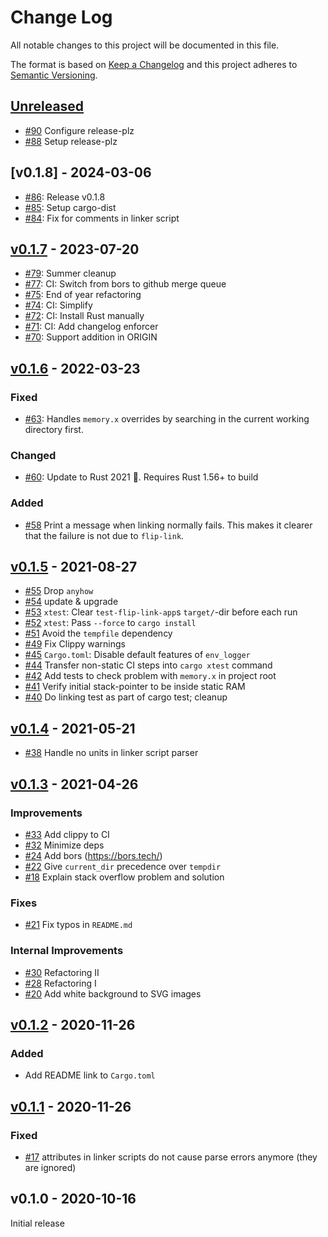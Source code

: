 # Change Log

All notable changes to this project will be documented in this file.

The format is based on [Keep a Changelog](http://keepachangelog.com/)
and this project adheres to [Semantic Versioning](http://semver.org/).

## [Unreleased]

- [#90] Configure release-plz
- [#88] Setup release-plz

[#90]: https://github.com/knurling-rs/flip-link/pull/86
[#88]: https://github.com/knurling-rs/flip-link/pull/86

## [v0.1.8] - 2024-03-06

- [#86]: Release v0.1.8
- [#85]: Setup cargo-dist
- [#84]: Fix for comments in linker script

[#86]: https://github.com/knurling-rs/flip-link/pull/86
[#85]: https://github.com/knurling-rs/flip-link/pull/85
[#84]: https://github.com/knurling-rs/flip-link/pull/84

## [v0.1.7] - 2023-07-20

- [#79]: Summer cleanup
- [#77]: CI: Switch from bors to github merge queue
- [#75]: End of year refactoring
- [#74]: CI: Simplify
- [#72]: CI: Install Rust manually
- [#71]: CI: Add changelog enforcer
- [#70]: Support addition in ORIGIN

[#79]: https://github.com/knurling-rs/flip-link/pull/79
[#77]: https://github.com/knurling-rs/flip-link/pull/77
[#75]: https://github.com/knurling-rs/flip-link/pull/75
[#74]: https://github.com/knurling-rs/flip-link/pull/74
[#72]: https://github.com/knurling-rs/flip-link/pull/72
[#71]: https://github.com/knurling-rs/flip-link/pull/71
[#70]: https://github.com/knurling-rs/flip-link/pull/70

## [v0.1.6] - 2022-03-23

### Fixed

- [#63]: Handles `memory.x` overrides by searching in the current working directory first.

[#63]: https://github.com/knurling-rs/flip-link/pull/63

### Changed

- [#60]: Update to Rust 2021 🎉. Requires Rust 1.56+ to build

[#60]: https://github.com/knurling-rs/flip-link/pull/60

### Added

- [#58] Print a message when linking normally fails. This makes it clearer that the failure is not due to `flip-link`.

[#58]: https://github.com/knurling-rs/flip-link/pull/58

## [v0.1.5] - 2021-08-27

- [#55] Drop `anyhow`
- [#54] update & upgrade
- [#53] `xtest`: Clear `test-flip-link-app`s `target/`-dir before each run
- [#52] `xtest`: Pass `--force` to `cargo install`
- [#51] Avoid the `tempfile` dependency
- [#49] Fix Clippy warnings
- [#45] `Cargo.toml`: Disable default features of `env_logger`
- [#44] Transfer non-static CI steps into `cargo xtest` command
- [#42] Add tests to check problem with `memory.x` in project root
- [#41] Verify initial stack-pointer to be inside static RAM
- [#40] Do linking test as part of cargo test; cleanup

[#55]: https://github.com/knurling-rs/flip-link/pull/55
[#54]: https://github.com/knurling-rs/flip-link/pull/54
[#53]: https://github.com/knurling-rs/flip-link/pull/53
[#52]: https://github.com/knurling-rs/flip-link/pull/52
[#51]: https://github.com/knurling-rs/flip-link/pull/51
[#49]: https://github.com/knurling-rs/flip-link/pull/49
[#46]: https://github.com/knurling-rs/flip-link/pull/46
[#42]: https://github.com/knurling-rs/flip-link/pull/42
[#45]: https://github.com/knurling-rs/flip-link/pull/45
[#44]: https://github.com/knurling-rs/flip-link/pull/44
[#41]: https://github.com/knurling-rs/flip-link/pull/41
[#40]: https://github.com/knurling-rs/flip-link/pull/40

## [v0.1.4] - 2021-05-21

- [#38] Handle no units in linker script parser

[#38]: https://github.com/knurling-rs/flip-link/pull/38

## [v0.1.3] - 2021-04-26

### Improvements
- [#33] Add clippy to CI
- [#32] Minimize deps
- [#24] Add bors (https://bors.tech/)
- [#22] Give `current_dir` precedence over `tempdir`
- [#18] Explain stack overflow problem and solution

### Fixes
- [#21] Fix typos in `README.md`

### Internal Improvements
- [#30] Refactoring II
- [#28] Refactoring I
- [#20] Add white background to SVG images

[#33]: https://github.com/knurling-rs/flip-link/pull/33
[#32]: https://github.com/knurling-rs/flip-link/pull/32
[#30]: https://github.com/knurling-rs/flip-link/pull/30
[#28]: https://github.com/knurling-rs/flip-link/pull/28
[#24]: https://github.com/knurling-rs/flip-link/pull/24
[#22]: https://github.com/knurling-rs/flip-link/pull/22
[#21]: https://github.com/knurling-rs/flip-link/pull/21
[#20]: https://github.com/knurling-rs/flip-link/pull/20
[#18]: https://github.com/knurling-rs/flip-link/pull/18

## [v0.1.2] - 2020-11-26

### Added
- Add README link to `Cargo.toml`

## [v0.1.1] - 2020-11-26

### Fixed
- [#17] attributes in linker scripts do not cause parse errors anymore (they are ignored)

[#17]: https://github.com/knurling-rs/flip-link/pull/17

## v0.1.0 - 2020-10-16

Initial release

[Unreleased]: https://github.com/knurling-rs/flip-link/compare/v0.1.8...main
[v0.1.7]: https://github.com/knurling-rs/flip-link/compare/v0.1.7...v0.1.8
[v0.1.7]: https://github.com/knurling-rs/flip-link/compare/v0.1.6...v0.1.7
[v0.1.6]: https://github.com/knurling-rs/flip-link/compare/v0.1.5...v0.1.g
[v0.1.5]: https://github.com/knurling-rs/flip-link/compare/v0.1.4...v0.1.5
[v0.1.4]: https://github.com/knurling-rs/flip-link/compare/v0.1.3...v0.1.4
[v0.1.3]: https://github.com/knurling-rs/flip-link/compare/v0.1.2...v0.1.3
[v0.1.2]: https://github.com/knurling-rs/flip-link/compare/v0.1.1...v0.1.2
[v0.1.1]: https://github.com/knurling-rs/flip-link/compare/v0.1.0...v0.1.1

